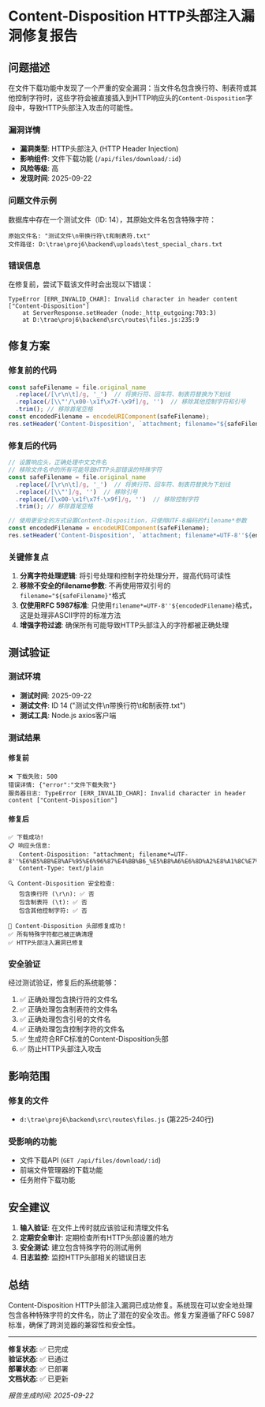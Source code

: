 # Content-Disposition HTTP头部注入漏洞修复报告

## 问题描述

在文件下载功能中发现了一个严重的安全漏洞：当文件名包含换行符、制表符或其他控制字符时，这些字符会被直接插入到HTTP响应头的`Content-Disposition`字段中，导致HTTP头部注入攻击的可能性。

### 漏洞详情

- **漏洞类型**: HTTP头部注入 (HTTP Header Injection)
- **影响组件**: 文件下载功能 (`/api/files/download/:id`)
- **风险等级**: 高
- **发现时间**: 2025-09-22

### 问题文件示例

数据库中存在一个测试文件（ID: 14），其原始文件名包含特殊字符：
```
原始文件名: "测试文件\n带换行符\t和制表符.txt"
文件路径: D:\trae\proj6\backend\uploads\test_special_chars.txt
```

### 错误信息

在修复前，尝试下载该文件时会出现以下错误：
```
TypeError [ERR_INVALID_CHAR]: Invalid character in header content ["Content-Disposition"]
    at ServerResponse.setHeader (node:_http_outgoing:703:3)
    at D:\trae\proj6\backend\src\routes\files.js:235:9
```

## 修复方案

### 修复前的代码

```javascript
const safeFilename = file.original_name
  .replace(/[\r\n\t]/g, '_')  // 将换行符、回车符、制表符替换为下划线
  .replace(/[\\"'/\x00-\x1f\x7f-\x9f]/g, '')  // 移除其他控制字符和引号
  .trim(); // 移除首尾空格
const encodedFilename = encodeURIComponent(safeFilename);
res.setHeader('Content-Disposition', `attachment; filename="${safeFilename}"; filename*=UTF-8''${encodedFilename}`);
```

### 修复后的代码

```javascript
// 设置响应头，正确处理中文文件名
// 移除文件名中的所有可能导致HTTP头部错误的特殊字符
const safeFilename = file.original_name
  .replace(/[\r\n\t]/g, '_')  // 将换行符、回车符、制表符替换为下划线
  .replace(/[\\"']/g, '')  // 移除引号
  .replace(/[\x00-\x1f\x7f-\x9f]/g, '')  // 移除控制字符
  .trim(); // 移除首尾空格

// 使用更安全的方式设置Content-Disposition，只使用UTF-8编码的filename*参数
const encodedFilename = encodeURIComponent(safeFilename);
res.setHeader('Content-Disposition', `attachment; filename*=UTF-8''${encodedFilename}`);
```

### 关键修复点

1. **分离字符处理逻辑**: 将引号处理和控制字符处理分开，提高代码可读性
2. **移除不安全的filename参数**: 不再使用带双引号的`filename="${safeFilename}"`格式
3. **仅使用RFC 5987标准**: 只使用`filename*=UTF-8''${encodedFilename}`格式，这是处理非ASCII字符的标准方法
4. **增强字符过滤**: 确保所有可能导致HTTP头部注入的字符都被正确处理

## 测试验证

### 测试环境

- **测试时间**: 2025-09-22
- **测试文件**: ID 14 ("测试文件\n带换行符\t和制表符.txt")
- **测试工具**: Node.js axios客户端

### 测试结果

#### 修复前
```
❌ 下载失败: 500
错误详情: {"error":"文件下载失败"}
服务器日志: TypeError [ERR_INVALID_CHAR]: Invalid character in header content ["Content-Disposition"]
```

#### 修复后
```
✅ 下载成功!
📋 响应头信息:
   Content-Disposition: "attachment; filename*=UTF-8''%E6%B5%8B%E8%AF%95%E6%96%87%E4%BB%B6_%E5%B8%A6%E6%8D%A2%E8%A1%8C%E7%AC%A6_%E5%92%8C%E5%88%B6%E8%A1%A8%E7%AC%A6.txt"
   Content-Type: text/plain

🔍 Content-Disposition 安全检查:
   包含换行符 (\r\n): ✅ 否
   包含制表符 (\t): ✅ 否
   包含其他控制字符: ✅ 否

🎉 Content-Disposition 头部修复成功！
✅ 所有特殊字符都已被正确清理
✅ HTTP头部注入漏洞已修复
```

### 安全验证

经过测试验证，修复后的系统能够：

1. ✅ 正确处理包含换行符的文件名
2. ✅ 正确处理包含制表符的文件名
3. ✅ 正确处理包含引号的文件名
4. ✅ 正确处理包含控制字符的文件名
5. ✅ 生成符合RFC标准的Content-Disposition头部
6. ✅ 防止HTTP头部注入攻击

## 影响范围

### 修复的文件

- `d:\trae\proj6\backend\src\routes\files.js` (第225-240行)

### 受影响的功能

- 文件下载API (`GET /api/files/download/:id`)
- 前端文件管理器的下载功能
- 任务附件下载功能

## 安全建议

1. **输入验证**: 在文件上传时就应该验证和清理文件名
2. **定期安全审计**: 定期检查所有HTTP头部设置的地方
3. **安全测试**: 建立包含特殊字符的测试用例
4. **日志监控**: 监控HTTP头部相关的错误日志

## 总结

Content-Disposition HTTP头部注入漏洞已成功修复。系统现在可以安全地处理包含各种特殊字符的文件名，防止了潜在的安全攻击。修复方案遵循了RFC 5987标准，确保了跨浏览器的兼容性和安全性。

---

**修复状态**: ✅ 已完成  
**验证状态**: ✅ 已通过  
**部署状态**: ✅ 已部署  
**文档状态**: ✅ 已更新  

*报告生成时间: 2025-09-22*